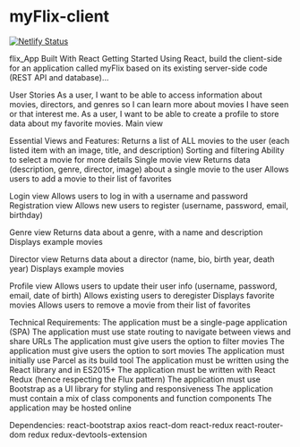 # myFlix-client

[![Netlify Status](https://api.netlify.com/api/v1/badges/93dcb63f-dde5-4784-920d-e5794979dc76/deploy-status)](https://app.netlify.com/sites/myflix-client-17/deploys)

flix_App
Built With
React
Getting Started
Using React, build the client-side for an application called myFlix based on its existing server-side code (REST API and database)...

User Stories
As a user, I want to be able to access information about movies, directors, and genres so I can learn more about movies I have seen or that interest me.
As a user, I want to be able to create a profile to store data about my favorite movies.
Main view


Essential Views and Features:
Returns a list of ALL movies to the user (each listed item with an image, title, and description)
Sorting and filtering
Ability to select a movie for more details
Single movie view
Returns data (description, genre, director, image) about a single movie to the user
Allows
users to add a movie to their list of favorites

Login view
Allows users to log in with a username and password
Registration view
Allows new users to register (username, password, email, birthday)


Genre view
Returns data about a genre, with a name and description
Displays example movies


Director view
Returns data about a director (name, bio, birth year, death year)
Displays example movies


Profile view
Allows users to update their user info (username, password, email, date of birth)
Allows existing users to deregister
Displays favorite movies
Allows users to remove a movie from their list of favorites


Technical Requirements:
The application must be a single-page application (SPA)
The application must use state routing to navigate between views and share URLs
The application must give users the option to filter movies
The application must give users the option to sort movies
The application must initially use Parcel as its build tool
The application must be written using the React library and in ES2015+
The application must be written with React Redux (hence respecting the Flux pattern)
The application must use Bootstrap as a UI library for styling and responsiveness
The application must contain a mix of class components and function components
The application may be hosted online

Dependencies:
react-bootstrap
axios
react-dom
react-redux
react-router-dom
redux
redux-devtools-extension
